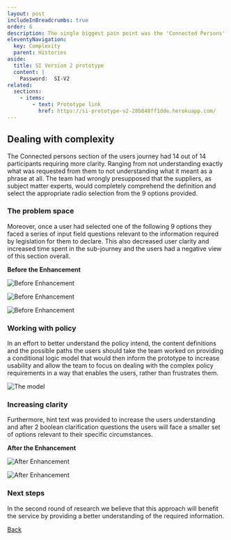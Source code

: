 ```yaml
---
layout: post
includeInBreadcrumbs: true
order: 6
description: The single biggest pain point was the 'Connected Persons' part of the journey, 100% of the users struggled in some way.
eleventyNavigation:
  key: Complexity
  parent: Histories
aside:
  title: SI Version 2 prototype
  content: |
    Password:  SI-V2
related:
  sections:
    - items:
        - text: Prototype link
          href: https://si-prototype-v2-28b848ff1dde.herokuapp.com/
---
```


## Dealing with complexity 

The Connected persons section of the users journey had 14 out of 14 participants requiring more clarity. Ranging from not understanding exactly what was requested from them to not understanding what it meant as a phrase at all. The team had wrongly presupposed that the suppliers, as subject matter experts, would completely comprehend the definition and select the appropriate radio selection from the 9 options provided.

### The problem space

Moreover, once a user had selected one of the following 9 options they faced a series of input field questions relevant to the information required by legislation for them to declare. This also decreased user clarity and increased time spent in the sub-journey and the users had a negative view of this section overall.

**Before the Enhancement**

![Before Enhancement](/assets/complexity/2.png)

![Before Enhancement](/assets/complexity/3.png)

![Before Enhancement](/assets/complexity/4.png)

### Working with policy

In an effort to better understand the policy intend, the content definitions and the possible paths the users should take the team worked on providing a conditional logic model that would then inform the prototype to increase usability and allow the team to focus on dealing with the complex policy requirements in a way that enables the users, rather than frustrates them.

![The model](/assets/complexity/1.png)

### Increasing clarity

Furthermore, hint text was provided to increase the users understanding and after 2 boolean clarification questions the users will face a smaller set of options relevant to their specific circumstances.

**After the Enhancement**

![After Enhancement](/assets/complexity/5.png)

![After Enhancement](/assets/complexity/6.png)

### Next steps

In the second round of research we believe that this approach will benefit the service by providing a better understanding of the required information.

<a href="/histories" class="govuk-back-link">Back</a>
